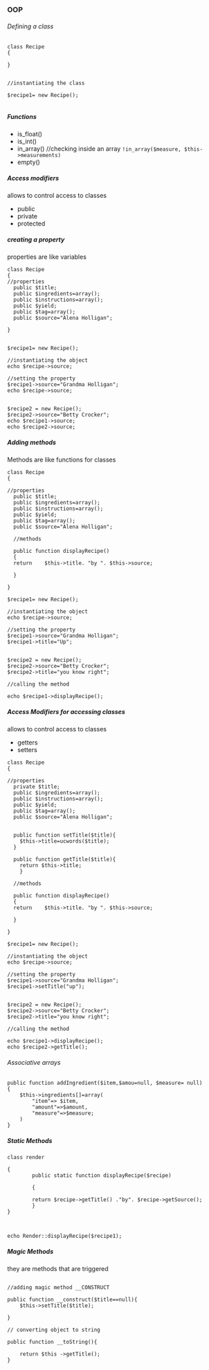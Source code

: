 ### OOP

###### Defining a class 

```
class Recipe
{

}


//instantiating the class

$recipe1= new Recipe();


```

##### Functions

- is_float()
- is_int()
- in_array() //checking inside an array  ` !in_array($measure, $this->measurements) `
- empty()

##### Access modifiers

allows to control access to classes 

- public
- private
- protected

##### creating a property

properties are like variables

```
class Recipe
{
//properties
  public $title;
  public $ingredients=array();
  public $instructions=array();
  public $yield;
  public $tag=array();
  public $source="Alena Holligan";

}


$recipe1= new Recipe();

//instantiating the object 
echo $recipe->source;

//setting the property
$recipe1->source="Grandma Holligan";
echo $recipe->source;


$recipe2 = new Recipe();
$recipe2->source="Betty Crocker";
echo $recipe1->source;
echo $recipe2->source;

```

##### Adding methods

Methods are like functions for classes


```
class Recipe
{

//properties
  public $title;
  public $ingredients=array();
  public $instructions=array();
  public $yield;
  public $tag=array();
  public $source="Alena Holligan";

  //methods 

  public function displayRecipe()
  {
  return	$this->title. "by ". $this->source;

  }

}

$recipe1= new Recipe();

//instantiating the object 
echo $recipe->source;

//setting the property
$recipe1->source="Grandma Holligan";
$recipe1->title="Up";


$recipe2 = new Recipe();
$recipe2->source="Betty Crocker";
$recipe2->title="you know right";

//calling the method 

echo $recipe1->displayRecipe();

```

##### Access Modifiers for accessing classes

allows to control access to classes 

- getters
- setters

```
class Recipe
{

//properties
  private $title;
  public $ingredients=array();
  public $instructions=array();
  public $yield;
  public $tag=array();
  public $source="Alena Holligan";


  public function setTitle($title){
  	$this->title=ucwords($title);
  }  

  public function getTitle($title){
  	return $this->title;
  	}

  //methods 

  public function displayRecipe()
  {
  return	$this->title. "by ". $this->source;

  }

}

$recipe1= new Recipe();

//instantiating the object 
echo $recipe->source;

//setting the property
$recipe1->source="Grandma Holligan";
$recipe1->setTitle("up");


$recipe2 = new Recipe();
$recipe2->source="Betty Crocker";
$recipe2->title="you know right";

//calling the method 

echo $recipe1->displayRecipe();
echo $recipe2->getTitle();

```

###### Associative arrays 

```
public function addIngredient($item,$amou=null, $measure= null)
{
	$this->ingredients[]=array(
		"item"=> $item,
		"amount"=>$amount,
		"measure"=>$measure;
	)
}

```


##### Static Methods 


```
class render

{
		public static function displayRecipe($recipe)

		{

		return $recipe->getTitle() ."by". $recipe->getSource();
		}
}



echo Render::displayRecipe($recipe1);

```


##### Magic Methods 

they are methods that are triggered 

```

//adding magic method __CONSTRUCT

public function __construct($title==null){
	$this->setTitle($title);

}

// converting object to string 

public function __toString(){
	
	return $this ->getTitle();
}